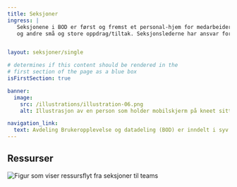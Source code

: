 ```yaml
---
title: Seksjoner
ingress: |
   Seksjonene i BOD er først og fremst et personal-hjem for medarbeidere fra felles kompetanseområder. Seksjonene avgir ressurser(kompetanse) til leveranse-områder i og utenfor BOD som f.eks. til Digdir sine produktgrupper og produktteam, prosjekter 
   og andre små og store oppdrag/tiltak. Seksjonslederne har ansvar for å bygge opp, organisere og selvstendig-gjøre fagmiljøene på best mulig måte.


layout: seksjoner/single

# determines if this content should be rendered in the
# first section of the page as a blue box
isFirstSection: true

banner:
  image:
    src: /illustrations/illustration-06.png
    alt: Illustrasjon av en person som holder mobilskjerm på kneet sitt

navigation_link:
  text: Avdeling Brukeropplevelse og datadeling (BOD) er inndelt i syv seksjoner
---
```


## Ressurser

![Figur som viser ressursflyt fra seksjoner til teams](/images/pom-vs-sections.svg)
